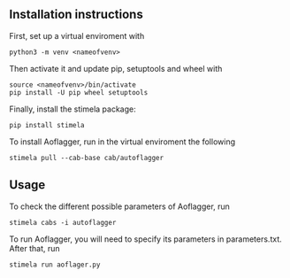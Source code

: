 ## Installation instructions

First, set up a virtual enviroment with

```
python3 -m venv <nameofvenv>
```

Then activate it and update pip, setuptools and wheel with

```
source <nameofvenv>/bin/activate
pip install -U pip wheel setuptools
```

Finally, install the stimela package:

```
pip install stimela
```

To install Aoflagger, run in the virtual enviroment the following 

```
stimela pull --cab-base cab/autoflagger
```
## Usage
To check the different possible parameters of Aoflagger, run

```
stimela cabs -i autoflagger
```

To run Aoflagger, you will need to specify its parameters in parameters.txt. After that, run

```
stimela run aoflager.py
```
